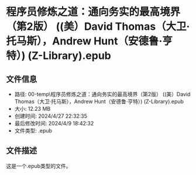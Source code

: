 ﻿# 程序员修炼之道：通向务实的最高境界（第2版） ((美）David Thomas（大卫·托马斯），Andrew Hunt（安德鲁·亨特）) (Z-Library).epub

## 文件信息
- 路径: 00-temp\程序员修炼之道：通向务实的最高境界（第2版） ((美）David Thomas（大卫·托马斯），Andrew Hunt（安德鲁·亨特）) (Z-Library).epub
- 大小: 12.23 MB
- 创建时间: 2024/4/27 22:32:35
- 最后修改时间: 2024/4/9 18:42:32
- 文件类型: .epub

## 文件描述
这是一个.epub类型的文件。

